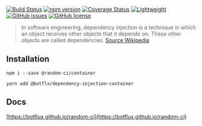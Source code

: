 [![Build Status](https://travis-ci.com/botflux/random-ci.svg?branch=main)](https://travis-ci.com/botflux/random-ci)
[![npm version](https://img.shields.io/npm/v/@random-ci%2Fcontainer.svg)](https://npmjs.org/package/@botflx/dependency-injection-container)
[![Coverage Status](https://coveralls.io/repos/github/botflux/random-ci/badge.svg?branch=main)](https://coveralls.io/github/botflux/dependency-injection-container?branch=master)
[![Lightweight](https://img.shields.io/bundlephobia/minzip/@random-ci/random-ci)](https://bundlephobia.com/result?p=@random-ci/container)
[![GitHub issues](https://img.shields.io/github/issues/botflux/random-ci.svg)](https://GitHub.com/botflux/random-ci/issues/)
[![GitHub license](https://img.shields.io/github/license/botflux/random-ci.svg)](https://github.com/botflux/random-ci/blob/master/LICENSE)

> In software engineering, dependency injection is a technique in which an object receives other objects that it depends on. These other objects are called dependencies. [Source Wikipedia](https://en.wikipedia.org/wiki/Dependency_injection)

## Installation

```shell script
npm i --save @random-ci/container
```

```shell
yarn add @botflx/dependency-injection-container
```

## Docs

[https://botflux.github.io/random-ci](https://botflux.github.io/random-ci)
